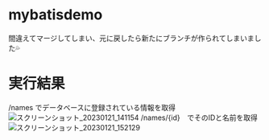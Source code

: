 # mybatisdemo
間違えてマージしてしまい、元に戻したら新たにブランチが作られてしまいました💦

# 実行結果
/names でデータベースに登録されている情報を取得
![スクリーンショット_20230121_141154](https://user-images.githubusercontent.com/114993632/213912787-01ec6793-f5ee-49c5-99f9-e4a8476ab557.png)
/names/{id}　でそのIDと名前を取得
![スクリーンショット_20230121_152129](https://user-images.githubusercontent.com/114993632/213912898-2476d735-b46e-49b0-8d4a-a3230bb54114.png)

#
